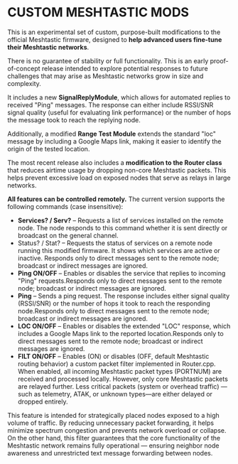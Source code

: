 # CUSTOM MESHTASTIC MODS
This is an experimental set of custom, purpose-built modifications to the official Meshtastic firmware, designed to **help advanced users fine-tune their Meshtastic networks**.

There is no guarantee of stability or full functionality. This is an early proof-of-concept release intended to explore potential responses to future challenges that may arise as Meshtastic networks grow in size and complexity.

It includes a new **SignalReplyModule**, which allows for automated replies to received "Ping" messages. The response can either include RSSI/SNR signal quality (useful for evaluating link performance) or the number of hops the message took to reach the replying node.

Additionally, a modified **Range Test Module** extends the standard "loc" message by including a Google Maps link, making it easier to identify the origin of the tested location.

The most recent release also includes a **modification to the Router class** that reduces airtime usage by dropping non-core Meshtastic packets. This helps prevent excessive load on exposed nodes that serve as relays in large networks.

**All features can be controlled remotely.** The current version supports the following commands (case insensitive):
 

 - **Services? / Serv?** – Requests a list of services installed on the remote node. The node responds to this command whether it is sent directly or broadcast on the general channel.
 - Status? / Stat? – Requests the status of services on a remote node running this modified firmware. It shows which services are active or inactive. Responds only to direct messages sent to the remote node; broadcast or indirect messages are ignored.
 - **Ping ON/OFF** – Enables or disables the service that replies to incoming "Ping" requests.Responds only to direct messages sent to the remote node; broadcast or indirect messages are ignored.
 - **Ping** – Sends a ping request. The response includes either signal quality (RSSI/SNR) or the number of hops it took to reach the responding node.Responds only to direct messages sent to the remote node; broadcast or indirect messages are ignored.
 - **LOC ON/OFF** – Enables or disables the extended "LOC" response, which includes a Google Maps link to the reported location.Responds only to direct messages sent to the remote node; broadcast or indirect messages are ignored.
 - **FILT ON/OFF** – Enables (ON) or disables (OFF, default Meshtastic routing behavior) a custom packet filter implemented in Router.cpp. When enabled, all incoming Meshtastic packet types (PORTNUM) are received and processed locally. However, only core Meshtastic packets are relayed further. Less critical packets (system or overhead traffic) — such as telemetry, ATAK, or unknown types—are either delayed or dropped entirely.

This feature is intended for strategically placed nodes exposed to a high volume of traffic. By reducing unnecessary packet forwarding, it helps minimize spectrum congestion and prevents network overload or collapse. On the other hand, this filter guarantees that the core functionality of the Meshtastic network remains fully operational — ensuring neighbor node awareness and unrestricted text message forwarding between nodes.